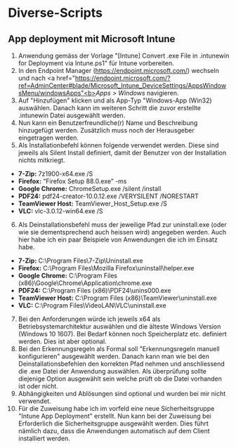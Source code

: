 # Diverse-Scripts
## App deployment mit Microsoft Intune
1. Anwendung gemäss der Vorlage "[Intune] Convert .exe File in .intunewin for Deployment via Intune.ps1" für Intune vorbereiten.
2. In den Endpoint Manager (https://endpoint.microsoft.com/) wechseln und nach <a href="https://endpoint.microsoft.com/?ref=AdminCenter#blade/Microsoft_Intune_DeviceSettings/AppsWindowsMenu/windowsApps"<b><i>Apps > Windows</b></i></a> navigieren.
3. Auf "Hinzufügen" klicken und als App-Typ "Windows-App (Win32) auswählen. Danach kann im weiteren Schritt die zuvor erstellte .intunewin Datei ausgewählt werden.
4. Nun kann ein Benutzerfreundliche(r) Name und Beschreibung hinzugefügt werden. Zusätzlich muss noch der Herausgeber eingetragen werden.
5. Als Installationbefehl können folgende verwendet werden. Diese sind jeweils als Silent Install definiert, damit der Benutzer von der Installation nichts mitkriegt.
- <b>7-Zip:</b> 7z1900-x64.exe /S
- <b>Firefox:</b> “Firefox Setup 88.0.exe” -ms
- <b>Google Chrome:</b> ChromeSetup.exe /silent /install
- <b>PDF24:</b> pdf24-creator-10.0.12.exe /VERYSILENT /NORESTART
- <b>TeamViewer Host:</b> TeamViewer_Host_Setup.exe /S
- <b>VLC:</b> vlc-3.0.12-win64.exe /S
6. Als Deinstallationsbefehl muss der jeweilige Pfad zur uninstall.exe (oder wie sie dementsprechend auch heissen wird) angegeben werden. Auch hier habe ich ein paar Beispiele von Anwendungen die ich im Einsatz habe.
- <b>7-Zip:</b> C:\Program Files\7-Zip\Uninstall.exe
- <b>Firefox:</b> C:\Program Files\Mozilla Firefox\uninstall\helper.exe
- <b>Google Chrome:</b> C:\Program Files (x86)\Google\Chrome\Application\chrome.exe
- <b>PDF24:</b> C:\Program Files (x86)\PDF24\unins000.exe
- <b>TeamViewer Host:</b> C:\Program Files (x86)\TeamViewer\uninstall.exe
- <b>VLC:</b> C:\Program Files\VideoLAN\VLC\uninstall.exe
7. Bei den Anforderungen würde ich jeweils x64 als Betriebsystemarchitektur auswählen und die älteste Windows Version (Windows 10 1607). Bei Bedarf können noch Speicherplatz etc. definiert werden. Dies ist aber optional.
8. Bei den Erkennungsregeln als Formal soll "Erkennungsregeln manuell konfigurieren" ausgewählt werden. Danach kann man wie bei den Deinstallationsbefehlen den korrekten Pfad nehmen und anschliessend die .exe Datei der Anwendung auswählen. Als überprüfung sollte diejenige Option ausgewählt sein welche prüft ob die Datei vorhanden ist oder nicht.
9. Abhängigkeiten und Ablösungen sind optional und wurden bei mir nicht verwendet.
10. Für die Zuweisung habe ich im vorfeld eine neue Sicherheitsgruppe "Intune App Deployment" erstellt. Nun kann bei der Zuweisung bei Erforderlich die Sicherheitsgruppe ausgewählt werden. Dies führt nämlich dazu, dass die Anwendungen automatisch auf dem Client installiert werden.